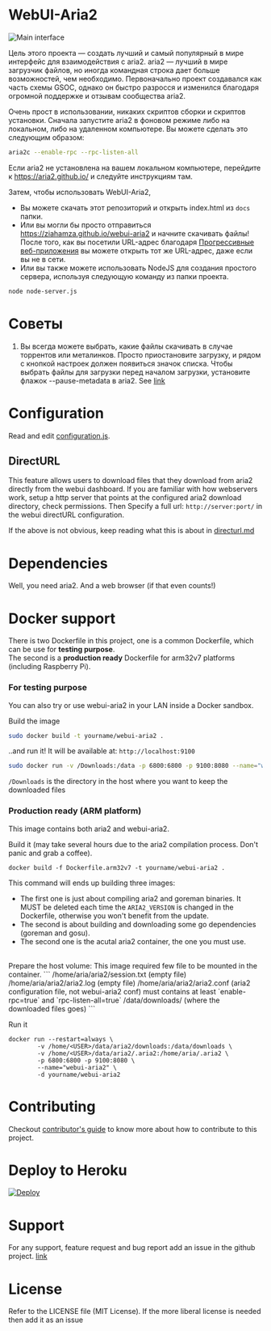 # WebUI-Aria2

![Main interface](/screenshots/overview.png?raw=true)

Цель этого проекта — создать лучший и самый популярный в мире интерфейс для взаимодействия с aria2. aria2 — лучший в мире загрузчик файлов, но иногда командная строка дает больше возможностей, чем необходимо. Первоначально проект создавался как часть схемы GSOC, однако он быстро разросся и изменился благодаря огромной поддержке и отзывам сообщества aria2.

Очень прост в использовании, никаких скриптов сборки и скриптов установки. Сначала запустите aria2 в фоновом режиме либо на локальном, либо на удаленном компьютере. Вы можете сделать это следующим образом:

```bash
aria2c --enable-rpc --rpc-listen-all
```

Если aria2 не установлена ​​на вашем локальном компьютере, перейдите к https://aria2.github.io/ и следуйте инструкциям там.

Затем, чтобы использовать WebUI-Aria2,

- Вы можете скачать этот репозиторий и открыть index.html из `docs` папки.
- Или вы могли бы просто отправиться https://ziahamza.github.io/webui-aria2 и начните скачивать файлы! После того, как вы посетили URL-адрес благодаря [Прогрессивные веб-приложения](https://developers.google.com/web/progressive-web-apps/) вы можете открыть тот же URL-адрес, даже если вы не в сети.
- Или вы также можете использовать NodeJS для создания простого сервера, используя следующую команду из папки проекта.

```bash
node node-server.js
```

# Советы

1. Вы всегда можете выбрать, какие файлы скачивать в случае торрентов или металинков. Просто приостановите загрузку, и рядом с кнопкой настроек должен появиться значок списка. Чтобы выбрать файлы для загрузки перед началом загрузки, установите флажок --pause-metadata в aria2. See [link](https://aria2.github.io/manual/en/html/aria2c.html#cmdoption--pause-metadata)

# Configuration

Read and edit [configuration.js](src/js/services/configuration.js).

## DirectURL

This feature allows users to download files that they download from aria2 directly from the webui dashboard. If you are familiar with how webservers work, setup a http server that points at the configured aria2 download directory, check permissions. Then Specify a full url: `http://server:port/` in the webui directURL configuration.

If the above is not obvious, keep reading what this is about in [directurl.md](directurl.md)

# Dependencies

Well, you need aria2. And a web browser (if that even counts!)

# Docker support

There is two Dockerfile in this project, one is a common Dockerfile, which can be use for **testing purpose**.<br>
The second is a **production ready** Dockerfile for arm32v7 platforms (including Raspberry Pi).

### For testing purpose

You can also try or use webui-aria2 in your LAN inside a Docker sandbox.

Build the image

```bash
sudo docker build -t yourname/webui-aria2 .
```

..and run it! It will be available at: `http://localhost:9100`

```bash
sudo docker run -v /Downloads:/data -p 6800:6800 -p 9100:8080 --name="webui-aria2" yourname/webui-aria2
```

`/Downloads` is the directory in the host where you want to keep the downloaded files

### Production ready (ARM platform)

This image contains both aria2 and webui-aria2.

Build it (may take several hours due to the aria2 compilation process. Don't panic and grab a coffee).

```
docker build -f Dockerfile.arm32v7 -t yourname/webui-aria2 .
```

This command will ends up building three images:

- The first one is just about compiling aria2 and goreman binaries. It MUST be deleted each time the `ARIA2_VERSION` is changed in the Dockerfile, otherwise you won't benefit from the update.
- The second is about building and downloading some go dependencies (goreman and gosu).
- The second one is the acutal aria2 container, the one you must use.

<br />
Prepare the host volume:
This image required few file to be mounted in the container.
```
/home/aria/aria2/session.txt  (empty file)
/home/aria/aria2/aria2.log    (empty file)
/home/aria/aria2/aria2.conf   (aria2 configuration file, not webui-aria2 conf) must contains at least `enable-rpc=true` and `rpc-listen-all=true`
/data/downloads/        (where the downloaded files goes)
```

Run it

```
docker run --restart=always \
        -v /home/<USER>/data/aria2/downloads:/data/downloads \
        -v /home/<USER>/data/aria2/.aria2:/home/aria/.aria2 \
        -p 6800:6800 -p 9100:8080 \
        --name="webui-aria2" \
        -d yourname/webui-aria2
```

# Contributing

Checkout [contributor's guide](CONTRIBUTING.md) to know more about how to contribute to this project.

# Deploy to Heroku

[![Deploy](https://www.herokucdn.com/deploy/button.svg)](https://heroku.com/deploy)

# Support

For any support, feature request and bug report add an issue in the github project. [link](https://github.com/ziahamza/webui-aria2/issues)

# License

Refer to the LICENSE file (MIT License). If the more liberal license is needed then add it as an issue
